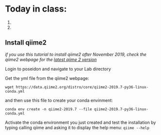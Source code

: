 # Today in class:
1.
2.




## Install qiime2
*if you use this tutorial to install qiime2 after November 2019, check the qiime2 webpage for the [latest qiime 2 version][2]*

Login to poseidon and navigate to your Lab directory

Get the yml file from the qiime2 webpage:

```wget https://data.qiime2.org/distro/core/qiime2-2019.7-py36-linux-conda.yml```

and then use this file to create your conda envinment:

```conda env create -n qiime2-2019.7 --file qiime2-2019.7-py36-linux-conda.yml```

Activate the conda environment you just created and test the installation by typing calling qiime and asking it to display the help menu:
```qiime --help```



[2]: https://docs.qiime2.org/2019.7/install/native/
